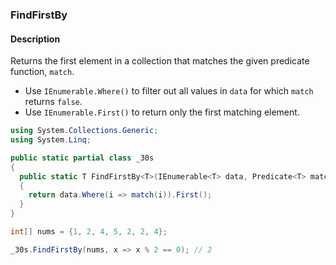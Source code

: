 ### FindFirstBy

#### Description



Returns the first element in a collection that matches the given predicate function, `match`.

- Use `IEnumerable.Where()` to filter out all values in `data` for which `match` returns `false`.
- Use `IEnumerable.First()` to return only the first matching element.

```csharp
using System.Collections.Generic;
using System.Linq;

public static partial class _30s 
{
  public static T FindFirstBy<T>(IEnumerable<T> data, Predicate<T> match)
  {
    return data.Where(i => match(i)).First();
  }
}
```

```csharp
int[] nums = {1, 2, 4, 5, 2, 2, 4};

_30s.FindFirstBy(nums, x => x % 2 == 0); // 2
```
